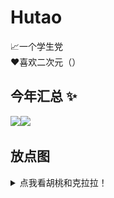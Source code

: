 # Hutao
📈一个学生党  
❤️喜欢二次元（）
## 今年汇总 ✨
<img align="" height="137px" src="https://github-readme-stats.vercel.app/api?username=XxhutaoxX&hide_title=true&hide_border=true&show_icons=true&include_all_commits=true&line_height=21&bg_color=0,EC6C6C,FFD479,FFFC79,73FA79&theme=graywhite&locale=cn" /><img align="" height="137px" src="https://github-readme-stats.vercel.app/api/top-langs/?username=XxhutaoxX&hide_title=true&hide_border=true&layout=compact&bg_color=0,73FA79,73FDFF,D783FF&theme=graywhite&locale=cn" />

## 放点图

<details><summary>点我看胡桃和克拉拉！</summary><p>
<img src="imgs/1.jpg">
<br>
<img src="imgs/2.jpg">
<br>
<img src="imgs/3.jpg">
<br>
<img src="imgs/4.jpg">
<br>
<img src="imgs/5.jpg">
<br>
<img src="imgs/6.jpg">
<br>
<img src="imgs/7.jpg">
<br>
<img src="imgs/8.jpg">
<br>
<img src="imgs/9.jpg">
<br>
<img src="imgs/10.jpg">
<br>
<img src="imgs/11.jpg">
<br>
<img src="imgs/12.jpg">
<br>
<img src="imgs/13.jpg">
</p></details>